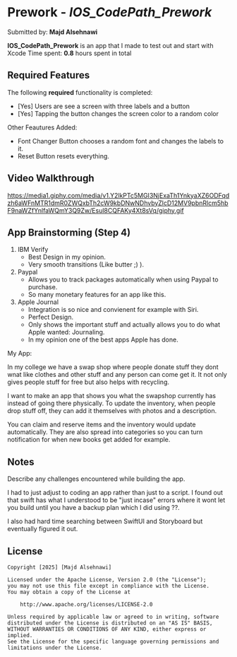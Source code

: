 # Prework - *IOS_CodePath_Prework*

Submitted by: **Majd Alsehnawi**

**IOS_CodePath_Prework** is an app that I made to test out and start with Xcode
Time spent: **0.8** hours spent in total

## Required Features

The following **required** functionality is completed:

- [Yes] Users are see a screen with three labels and a button
- [Yes] Tapping the button changes the screen color to a random color

 Other Feautures Added:
- Font Changer Button chooses a random font and changes the labels to it.
- Reset Button resets everything.
 
## Video Walkthrough
https://media1.giphy.com/media/v1.Y2lkPTc5MGI3NjExaTh1YnkyaXZ6ODFqdzh6aWFnMTR1dmR0ZWQxbTh2cW9kbDNwNDhvbyZlcD12MV9pbnRlcm5hbF9naWZfYnlfaWQmY3Q9Zw/Esul8CQFAKy4Xt8sVq/giphy.gif


## App Brainstorming (Step 4)

1) IBM Verify
   - Best Design in my opinion.
   - Very smooth transitions (Like butter ;) ).
2) Paypal
   - Allows you to track packages automatically when using Paypal to purchase.
   - So many monetary features for an app like this.
3) Apple Journal
   - Integration is so nice and convienent for example with Siri.
   - Perfect Design.
   - Only shows the important stuff and actually allows you to do what Apple wanted: Journaling.
   - In my opinion one of the best apps Apple has done.

My App:

In my college we have a swap shop where people donate stuff they dont wnat like clothes and other stuff and any person can come get it. It not only gives people stuff for
free but also helps with recycling.

I want to make an app that shows you what the swapshop currently has instead of going there physically. To update the inventory, when people drop stuff off, they can add it themselves
with photos and a description. 

You can claim and reserve items and the inventory would update automatically. They are also spread into categories so you can turn notification for when new books get
added for example.



## Notes

Describe any challenges encountered while building the app.

I had to just adjust to coding an app rather than just to a script. I found out that swift has what I understood to be "just incase" errors where it wont let you build until you have
a backup plan which I did using ??.

I also had hard time searching between SwiftUI and Storyboard but eventually figured it out.

## License

    Copyright [2025] [Majd Alsehnawi]

    Licensed under the Apache License, Version 2.0 (the "License");
    you may not use this file except in compliance with the License.
    You may obtain a copy of the License at

        http://www.apache.org/licenses/LICENSE-2.0

    Unless required by applicable law or agreed to in writing, software
    distributed under the License is distributed on an "AS IS" BASIS,
    WITHOUT WARRANTIES OR CONDITIONS OF ANY KIND, either express or implied.
    See the License for the specific language governing permissions and
    limitations under the License.
